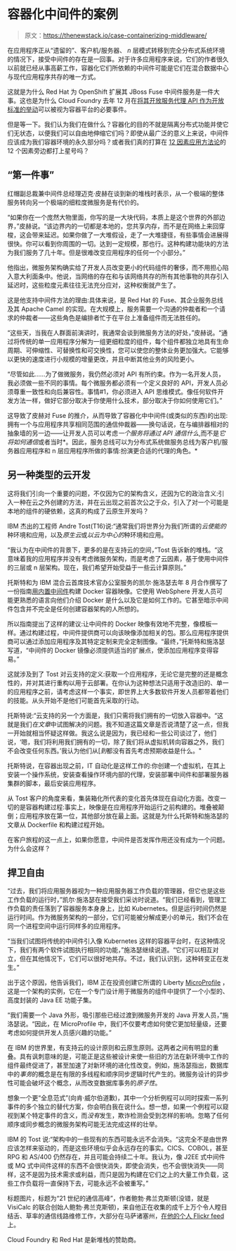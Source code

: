 # 容器化中间件的案例

> 原文：<https://thenewstack.io/case-containerizing-middleware/>

在应用程序正从“遗留的”、客户机/服务器、 *n* 层模式转移到完全分布式系统环境的情况下，接受中间件的存在是一回事。对于许多应用程序来说，它们的作者很久以前就已经从事高薪工作，容器化它们所依赖的中间件可能是它们在混合数据中心与现代应用程序共存的唯一方式。

这就是为什么 Red Hat 为 OpenShift 扩展其 JBoss Fuse 中间件服务是一件大事。这也是为什么 Cloud Foundry 去年 12 月在[将其开放服务代理 API 作为开放标准的举动](https://thenewstack.io/cloud-foundrys-vision-services-ecosystem-transcends-containers/)可以被视为容器平台的必要事件。

但是等一下。我们认为我们在做什么？容器化的目的不就是隔离分布式功能并使它们无状态，以便我们可以自由地伸缩它们吗？即使从最广泛的意义上来说，中间件应该成为我们容器环境的永久部分吗？或者我们真的打算在 [12 因素应用方法论](https://thenewstack.io/12-factor-app-streamlines-application-development/)的 12 个因素旁边都打上星号吗？

## “第一件事”

红帽副总裁兼中间件总经理迈克·皮赫在谈到新的堆栈时表示，从一个极端的整体服务转向另一个极端的细粒度微服务是有代价的。

“如果你在一个庞然大物里面，你写的是一大块代码，本质上是这个世界的外部边界，”皮赫说。“该边界内的一切都是本地的，您共享内存，而不是在网络上来回穿梭，这会带来延迟。如果你做了一大堆假设，走了一大堆捷径，有些事情会进展得很快。你可以看到你周围的一切。达到一定规模，那也行。这种构建功能块的方法为我们服务了几十年。但是很难改变应用程序的任何一个小部分。”

他指出，微服务架构确实给了开发人员改变更小的代码组件的奢侈，而不用担心陷入意大利面条中。他说，当网络的存在和与该网络共存的所有其他事物的共存引入延迟时，这些粒度元素往往无法充分应对，这种权衡就产生了。

这是他支持中间件方法的理由:具体来说，是 Red Hat 的 Fuse、其企业服务总线及其 Apache Camel 的实现。在大规模上，服务需要一个沟通的仲裁者和一个请求的仲裁者——这些角色是编排者忙于在平台上准备组件而无法胜任的。

“这些天，当我在人群面前演讲时，我通常会谈到微服务方法的好处，”皮赫说。“通过将传统的单一应用程序分解为一组更细粒度的组件，每个组件都独立地具有生命周期、可伸缩性、可替换性和可交换性，您可以使您的整体业务更加强大。它能够以更快的速度进行小规模的增量更改，并且中断其他业务的风险更小。

“尽管如此……为了做微服务，我仍然必须对 API 有所约束。作为一名开发人员，我必须做一些不同的事情。每个微服务都必须有一个定义良好的 API，开发人员必须尊重一致性和向后兼容性。事情#1，你必须进入 API 思维模式。像任何软件开发方法一样，做好它部分取决于你使用什么技术，部分取决于你如何使用它们。”

这导致了皮赫对 Fuse 的推介，从而导致了容器化中中间件(或类似的东西)的出现:拥有一个与应用程序共享相同范围的通信仲裁器——换句话说，在与编排器相对的抽象墙的另一边——让开发人员可以考虑*一个服务将通过 API 通信什么*,而不是*它将如何通信*或者当时*。因此，服务总线可以为分布式系统做服务总线为客户机/服务器应用程序和 n 层应用程序所做的事情:扮演更合适的代理的角色。*

## 另一种类型的云开发

这将我们引向一个重要的问题，不仅因为它的架构含义，还因为它的政治含义:引入一种在云之外创建的方法，并在云出现之前首次公之于众，引入了对一个可能是本地的组件的硬依赖，这真的构成了云原生开发吗？

IBM 杰出的工程师 Andre Tost(T16)说:“通常我们将世界分为我们所谓的*云使能的*种环境和应用，以及*原生云*或*以云为中心的*种环境和应用。

“我认为在中间件的背景下，更多的是在支持云的空间，”Tost 告诉新的堆栈。“这意味着我的应用程序并没有考虑微服务架构，而是考虑了云因素，基于使用中间件的三层或 n 层架构。现在，我们希望开始受益于一些云计算原则。”

托斯特和为 IBM 混合云首席技术官办公室服务的凯尔·施洛瑟去年 8 月合作撰写了一份指南[用内置中间件](https://www.ibm.com/developerworks/library/mw-1608-tost-trs/index.html)构建 Docker 容器映像。它使用 WebSphere 开发人员可能更熟悉的语言向他们介绍 Docker 是什么以及它是如何工作的。它甚至暗示中间件包含并不完全是任何创建容器架构的人所想的。

所以指南提出了这样的建议:让中间件的 Docker 映像有效地不完整，像模板一样。通过构建过程，中间件提供商可以向该映像添加相关的包。那么应用程序提供商可以通过添加应用程序及其特定定制来完全定制图像。“最终，”托斯特和施洛瑟写道，“中间件的 Docker 镜像必须提供适当的扩展点，使添加应用程序变得容易。”

这就涉及到了 Tost 对云支持的定义:获取一个应用程序，无论它是完整的还是概念性的，并对其进行重构以用于云部署。在你认为这种想法只适用于改造旧的、单一的应用程序之前，请考虑这样一个事实，即世界上大多数软件开发人员都带着他们的技能。从头开始不是他们可能首先采取的行动。

托斯特说:“云支持的另一个方面是，我们只需将我们拥有的一切放入容器中。“这就是我们*在文章*中试图解决的问题。我不知道这篇文章是否说清楚了这一点，但我一开始就相当怀疑这样做。我这么说是因为，我已经和一些公司谈过了，他们说，‘嗯，我们将利用我们拥有的一切，除了我们将从虚拟机转向容器之外，我们不会改变任何东西。’我认为他们从[*到*都没有首先考虑预期收益是什么。"

托斯特说，在容器出现之前，IT 自动化是这样工作的:你创建一个虚拟机，在其上安装一个操作系统，安装查看操作环境内部的代理，安装部署中间件和部署服务器集群的脚本，最后安装应用程序。

从 Tost 客户的角度来看，集装箱化所代表的变化首先体现在自动化方面。改变一切的是容器构建过程:事实上，映像是在应用程序开始运行之前构建的。堆叠被颠倒；应用程序放在第一位，其他部分放在最上面。这就是为什么托斯特和施洛瑟的文章从 Dockerfile 和构建过程开始。

在客户旅程的这一点上，如果你愿意，中间件是否发挥作用还没有成为一个问题。为什么会这样？

## 捍卫自由

“过去，我们将应用服务器视为一种应用服务器工作负载的管理器，但它也是这些工作负载的运行时，”凯尔·施洛瑟在接受我们采访时说道。“我们已经看到，管理工作负载的责任落到了容器服务本身身上，比如 Kubernetes。但是运行时间仍然是运行时间。作为微服务架构的一部分，它们可能被分解成更小的单元，我们不会在同一个进程空间中运行同样多的应用程序。

“当我们试图将传统的中间件引入像 Kubernetes 这样的容器平台时，在这种情况下，我们有两个软件试图执行相同的功能，”施洛瑟继续说道。“它们可以相互对立，但在其他情况下，它们可以很好地共存。不过，我们认识到，这种转变正在发生。”

出于这个原因，他告诉我们，IBM 正在投资创建它所谓的 Liberty [MicroProfile](https://developer.ibm.com/wasdev/docs/microprofile/) ，这是一个架构的实例，它在一个专门设计用于微服务的组件中提供了一个小型的、高度封装的 Java EE 功能子集。

“我们需要一个 Java 外形，吸引那些已经过渡到微服务开发的 Java 开发人员，”施洛瑟说。“因此，在 MicroProfile 中，我们不仅要考虑如何使它更加轻量级，还要考虑如何提供开发人员感兴趣的功能。”

在 IBM 的世界里，有支持云的设计原则和云原生原则。这两者之间有明显的重叠。具有讽刺意味的是，可能正是这些被设计来使一些旧的方法在新环境中工作的组件最终促进了，甚至加速了对新环境的进化性改变。例如，施洛瑟指出，数据库中的*事务*的概念是在有限的多线程和顺序同步逻辑时代产生的。微服务设计的异步性可能会破坏这个概念，从而改变数据库事务的*原子性*。

想象一个更“全息范式”(向肯·威尔伯道歉)，其中一个分析例程可以同时探索一系列事件的多个独立的替代方案，你会明白我在说什么。想一想，如果一个例程可以窥视到某个特定事件的含义，而*没有*发生，欺诈检测会受到怎样的影响。忽略了任何顺序或同步概念的微服务架构可能无法完成这样的壮举。

IBM 的 Tost 说:“架构中的一些现有的东西可能永远不会消失。“这完全不是由世界应该怎样来驱动的，而是这些环境似乎会永远存在的事实。CICS、COBOL，甚至 RPG 和 AS/400 仍然存在，并且可能会持续二十年。我认为，像 J2EE 式中间件或 MQ 式中间件这样的东西不会很快消失，即使会消失，也不会很快消失——同样，这不是因为技术需求或利益，而只是因为构建在它们之上的大量工作负载，这些工作负载将一直保持下去，可能永远不会被重写。”

标题图片，标题为“21 世纪的通信高峰”，作者鲍勃·弗兰克斯顿(没错，就是 VisiCalc 的联合创始人鲍勃·弗兰克斯顿)，来自他正在收集的成千上万个令人瞠目结舌、草率的通信线路维修工作，大部分在马萨诸塞州，[在他的个人 Flickr feed](https://www.flickr.com/photos/90163423@N04/with/9953578983/) 上。

Cloud Foundry 和 Red Hat 是新堆栈的赞助商。

<svg xmlns:xlink="http://www.w3.org/1999/xlink" viewBox="0 0 68 31" version="1.1"><title>Group</title> <desc>Created with Sketch.</desc></svg>